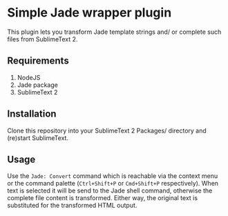 # Simple Jade wrapper plugin

This plugin lets you transform Jade template strings and/ or complete such files from SublimeText 2.

## Requirements

1. NodeJS
2. Jade package
3. SublimeText 2

## Installation

Clone this repository into your SublimeText 2 Packages/ directory and (re)start SublimeText.

## Usage

Use the `Jade: Convert` command which is reachable via the context menu or the command palette (`Ctrl+Shift+P` or `Cmd+Shift+P` respectively).
When text is selected it will be send to the Jade shell command, otherwise the complete file content is transformed.
Either way, the original text is substituted for the transformed HTML output.